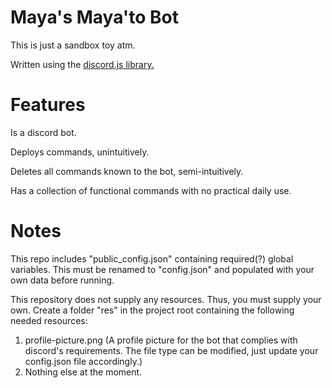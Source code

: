 # Maya's Maya'to Bot

This is just a sandbox toy atm.

Written using the [discord.js library.](https://discord.js.org/)

# Features

Is a discord bot.

Deploys commands, unintuitively.

Deletes all commands known to the bot, semi-intuitively.

Has a collection of functional commands with no practical daily use.

# Notes

This repo includes "public_config.json" containing required(?) global variables. This must be renamed to "config.json" and populated with your own data before running.

This repository does not supply any resources. Thus, you must supply your own. Create a folder "res" in the project root containing the following needed resources:

1. profile-picture.png (A profile picture for the bot that complies with discord's requirements. The file type can be modified, just update your config.json file accordingly.)
2. Nothing else at the moment.